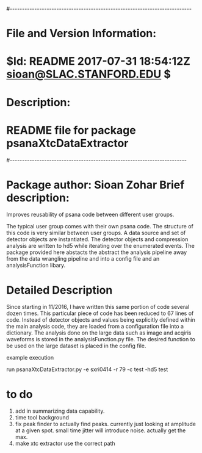 #--------------------------------------------------------------------------
# File and Version Information:
#  $Id: README 2017-07-31 18:54:12Z sioan@SLAC.STANFORD.EDU $
#
# Description:
#  README file for package psanaXtcDataExtractor
#------------------------------------------------------------------------

Package author: Sioan Zohar
Brief description:
==================

Improves reusability of psana code between different user groups.

The typical user group comes with their own psana code.  The structure of this code is very similar between user groups.
A data source and set of detector objects are instantiated.   The detector objects and compression analysis are written to hd5 while iterating over the enumerated events.  The package provided here abstacts the abstract the analysis pipeline away from the data wrangling pipeline and into a config file and an analysisFunction libary.




Detailed Description
=====================
Since starting in 11/2016, I have written this same portion of code several dozen times.  This particular piece of code has been reduced to 67 lines of code.  Instead of detector objects and values being explicitly defined within the main analysis code, they are loaded from a configuration file into a dictionary.  The analysis done on the large data such as image and acqiris waveforms is stored in the analysisFunction.py file.  The desired function to be used on the large dataset is placed in the config file.

example execution

 run psanaXtcDataExtractor.py -e sxri0414 -r 79 -c test -hd5 test


to do 
====================

1) add in summarizing data capability.
2) time tool background 
3) fix peak finder to actually find peaks.  currently just looking at amplitude at a given spot.  small time jitter will introduce noise.  actually get the max.
4) make xtc extractor use the correct path
